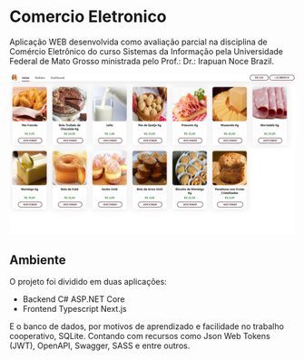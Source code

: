 # Comercio Eletronico

Aplicação WEB desenvolvida como avaliação parcial na disciplina de Comércio Eletrônico do curso Sistemas da Informação pela Universidade Federal de Mato Grosso ministrada pelo Prof.: Dr.: Irapuan Noce Brazil.

![Tela Inicial](assets/1.png)

## Ambiente

O projeto foi dividido em duas aplicações:

- Backend C# ASP.NET Core
- Frontend Typescript Next.js

E o banco de dados, por motivos de aprendizado e facilidade no trabalho cooperativo, SQLite. Contando com recursos como Json Web Tokens (JWT), OpenAPI, Swagger, SASS e entre outros.